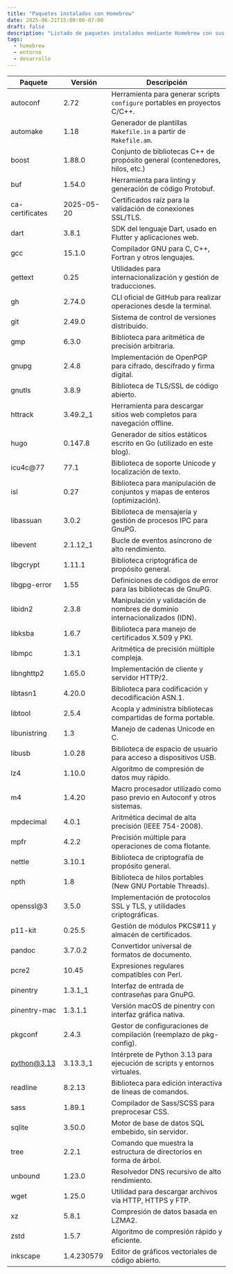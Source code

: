 ```yaml
---
title: "Paquetes instalados con Homebrew"
date: 2025-06-21T15:00:00-07:00
draft: false
description: "Listado de paquetes instalados mediante Homebrew con sus versiones y una breve descripción de cada uno."
tags:
  - homebrew
  - entorno
  - desarrollo
---
```


| Paquete          | Versión     | Descripción                                                                 |
|------------------|-------------|-----------------------------------------------------------------------------|
| autoconf         | 2.72        | Herramienta para generar scripts `configure` portables en proyectos C/C++.  |
| automake         | 1.18        | Generador de plantillas `Makefile.in` a partir de `Makefile.am`.             |
| boost            | 1.88.0      | Conjunto de bibliotecas C++ de propósito general (contenedores, hilos, etc.)|
| buf              | 1.54.0      | Herramienta para linting y generación de código Protobuf.                    |
| ca-certificates  | 2025-05-20  | Certificados raíz para la validación de conexiones SSL/TLS.                  |
| dart             | 3.8.1       | SDK del lenguaje Dart, usado en Flutter y aplicaciones web.                  |
| gcc              | 15.1.0      | Compilador GNU para C, C++, Fortran y otros lenguajes.                       |
| gettext          | 0.25        | Utilidades para internacionalización y gestión de traducciones.              |
| gh               | 2.74.0      | CLI oficial de GitHub para realizar operaciones desde la terminal.           |
| git              | 2.49.0      | Sistema de control de versiones distribuido.                                 |
| gmp              | 6.3.0       | Biblioteca para aritmética de precisión arbitraria.                          |
| gnupg            | 2.4.8       | Implementación de OpenPGP para cifrado, descifrado y firma digital.          |
| gnutls           | 3.8.9       | Biblioteca de TLS/SSL de código abierto.                                     |
| httrack          | 3.49.2_1    | Herramienta para descargar sitios web completos para navegación offline.     |
| hugo             | 0.147.8     | Generador de sitios estáticos escrito en Go (utilizado en este blog).        |
| icu4c@77         | 77.1        | Biblioteca de soporte Unicode y localización de texto.                       |
| isl              | 0.27        | Biblioteca para manipulación de conjuntos y mapas de enteros (optimización).|
| libassuan        | 3.0.2       | Biblioteca de mensajería y gestión de procesos IPC para GnuPG.               |
| libevent         | 2.1.12_1    | Bucle de eventos asíncrono de alto rendimiento.                              |
| libgcrypt        | 1.11.1      | Biblioteca criptográfica de propósito general.                                |
| libgpg-error     | 1.55        | Definiciones de códigos de error para las bibliotecas de GnuPG.              |
| libidn2          | 2.3.8       | Manipulación y validación de nombres de dominio internacionalizados (IDN).   |
| libksba          | 1.6.7       | Biblioteca para manejo de certificados X.509 y PKI.                         |
| libmpc           | 1.3.1       | Aritmética de precisión múltiple compleja.                                   |
| libnghttp2       | 1.65.0      | Implementación de cliente y servidor HTTP/2.                                 |
| libtasn1         | 4.20.0      | Biblioteca para codificación y decodificación ASN.1.                         |
| libtool          | 2.5.4       | Acopla y administra bibliotecas compartidas de forma portable.                |
| libunistring     | 1.3         | Manejo de cadenas Unicode en C.                                              |
| libusb           | 1.0.28      | Biblioteca de espacio de usuario para acceso a dispositivos USB.             |
| lz4              | 1.10.0      | Algoritmo de compresión de datos muy rápido.                                 |
| m4               | 1.4.20      | Macro procesador utilizado como paso previo en Autoconf y otros sistemas.     |
| mpdecimal        | 4.0.1       | Aritmética decimal de alta precisión (IEEE 754-2008).                        |
| mpfr             | 4.2.2       | Precisión múltiple para operaciones de coma flotante.                        |
| nettle           | 3.10.1      | Biblioteca de criptografía de propósito general.                              |
| npth             | 1.8         | Biblioteca de hilos portables (New GNU Portable Threads).                    |
| openssl@3        | 3.5.0       | Implementación de protocolos SSL y TLS, y utilidades criptográficas.         |
| p11-kit          | 0.25.5      | Gestión de módulos PKCS#11 y almacén de certificados.                        |
| pandoc           | 3.7.0.2     | Convertidor universal de formatos de documento.                              |
| pcre2            | 10.45       | Expresiones regulares compatibles con Perl.                                   |
| pinentry         | 1.3.1_1     | Interfaz de entrada de contraseñas para GnuPG.                                |
| pinentry-mac     | 1.3.1.1     | Versión macOS de pinentry con interfaz gráfica nativa.                       |
| pkgconf          | 2.4.3       | Gestor de configuraciones de compilación (reemplazo de pkg-config).           |
| python@3.13      | 3.13.3_1    | Intérprete de Python 3.13 para ejecución de scripts y entornos virtuales.     |
| readline         | 8.2.13      | Biblioteca para edición interactiva de líneas de comandos.                   |
| sass             | 1.89.1      | Compilador de Sass/SCSS para preprocesar CSS.                                 |
| sqlite           | 3.50.0      | Motor de base de datos SQL embebido, sin servidor.                            |
| tree             | 2.2.1       | Comando que muestra la estructura de directorios en forma de árbol.           |
| unbound          | 1.23.0      | Resolvedor DNS recursivo de alto rendimiento.                                 |
| wget             | 1.25.0      | Utilidad para descargar archivos vía HTTP, HTTPS y FTP.                       |
| xz               | 5.8.1       | Compresión de datos basada en LZMA2.                                          |
| zstd             | 1.5.7       | Algoritmo de compresión rápido y eficiente.                                   |
| inkscape         | 1.4.230579  | Editor de gráficos vectoriales de código abierto.                             |
